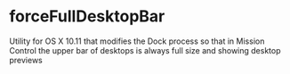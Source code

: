 # forceFullDesktopBar
Utility for OS X 10.11 that modifies the Dock process so that in Mission Control the upper bar of desktops is always full size and showing desktop previews
